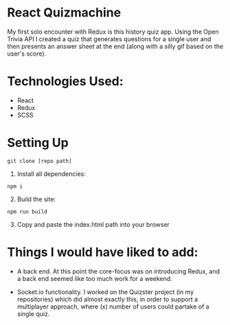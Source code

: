 # React Quizmachine

My first solo encounter with Redux is this history quiz app. Using the Open Trivia API
I created a quiz that generates questions for a single user and then presents an
answer sheet at the end (along with a silly gif based on the user's score). 

# Technologies Used:

* React
* Redux
* SCSS

# Setting Up

```
git clone [repo path]
```

1. Install all dependencies: 
```
npm i
```
2. Build the site: 
```
npm run build
```
3. Copy and paste the index.html path into your browser

# Things I would have liked to add:

* A back end. At this point the core-focus was on introducing Redux, and a back end seemed like
too much work for a weekend.

* Socket.io functionality. I worked on the Quizster project (in my repositories) which did almost exactly
this, in order to support a multiplayer approach, where (x) number of users could partake of a single
quiz.

